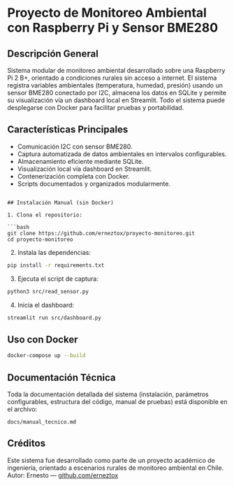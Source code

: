 # Proyecto de Monitoreo Ambiental con Raspberry Pi y Sensor BME280

## Descripción General

Sistema modular de monitoreo ambiental desarrollado sobre una Raspberry Pi 2 B+, orientado a condiciones rurales sin acceso a internet. El sistema registra variables ambientales (temperatura, humedad, presión) usando un sensor BME280 conectado por I2C, almacena los datos en SQLite y permite su visualización vía un dashboard local en Streamlit. Todo el sistema puede desplegarse con Docker para facilitar pruebas y portabilidad.

## Características Principales

- Comunicación I2C con sensor BME280.
- Captura automatizada de datos ambientales en intervalos configurables.
- Almacenamiento eficiente mediante SQLite.
- Visualización local vía dashboard en Streamlit.
- Contenerización completa con Docker.
- Scripts documentados y organizados modularmente.


```

## Instalación Manual (sin Docker)

1. Clona el repositorio:

```bash
git clone https://github.com/erneztox/proyecto-monitoreo.git
cd proyecto-monitoreo
```

2. Instala las dependencias:

```bash
pip install -r requirements.txt
```

3. Ejecuta el script de captura:

```bash
python3 src/read_sensor.py
```

4. Inicia el dashboard:

```bash
streamlit run src/dashboard.py
```

## Uso con Docker

```bash
docker-compose up --build
```

## Documentación Técnica

Toda la documentación detallada del sistema (instalación, parámetros configurables, estructura del código, manual de pruebas) está disponible en el archivo:

```
docs/manual_tecnico.md
```

## Créditos

Este sistema fue desarrollado como parte de un proyecto académico de ingeniería, orientado a escenarios rurales de monitoreo ambiental en Chile.  
Autor: Ernesto — [github.com/erneztox](https://github.com/erneztox)

